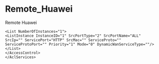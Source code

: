 # Remote_Huawei
Remote Huawei

```<AccessControl AccessControlListEnable="1" AccessControlListNumberOfEntries="1">
<List NumberOfInstances="1">
<ListInstance InstanceID="1" SrcPortType="2" SrcPortName="ALL" SrcIp="" ServicePort="HTTP" SrcMac="" ServiceProto="" ServiceProtoPort="" Priority="1" Mode="0" DynamicWanServiceType=""/>
</List>
</AccessControl>
</AclServices>
